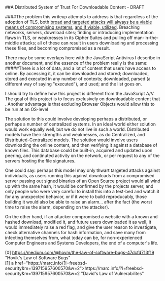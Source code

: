 ##A Distributed System of Trust For Downloadable Content - DRAFT

####The problem this writeup attempts to address is that regardless of the adoption of TLS, both [broad and targeted attacks will always be a viable means of compromising systems][0], [and if viable, utilized][1]. Breaching networks, servers, download sites; finding or introducing implementation flaws in TLS, or weaknesses in its Cipher Suites and pulling off man-in-the-middle attacks; all of these can result in users downloading and processing these files, and becoming compromised as a result.

There may be some overlaps here with the JavaScript Antivirus I describe in another document, and the essence of the problem really is the same:
#####There is a lot of data, and a lot of content that users have access to online. By accessing it, it can be downloaded and stored; downloaded, stored and executed in any number of contexts; downloaded, parsed (a different way of saying "executed"), and used; and the list goes on.

I should try to define how this project is different from the JavaScript A/V. The goal of this project is to focus exclusively on downloadable content that . Another advantage is that excluding Browser Objects would allow this to be run at an OS-level

The solution to this could involve developing perhaps a distributed, or perhaps a number of centralized systems. In an ideal world either solution would work equally well, but we do not live in such a world. Distributed models have their strengths and weaknesses, as do Centralized, and Distributed-Centralized models. The solution would involve users downloading the online content, and then verifying it against a database of known files. This database could be built-in, acquired and updated upon peering, and continuted activity on the network, or per request to any of the servers hosting the file signatures.


One could say: perhaps this model may only thwart targeted attacks against individuals, as users running this against downloads from a compromised server passing out signed binaries of an Open Source project would all wind up with the same hash, it would be confirmed by the projects server, and only people who were very careful to install this into a test-bed and watch it for any unexpected behavior, or if it were to build reproducably, those building it would also be able to raise an alarm... after the fact (the worst time to raise the alarm, depending on the attacker).

On the other hand, if an attacker compromised a website with a known and hashed download, modified it, and future users downloaded it as well, it would immediately raise a red flag, and give the user reason to investigate, check alternative channels for hash information, and save many from infecting themselves from, what today can be, for non-experienced Computer Engineers and Systems Developers, the end of a computer's life.

[0]: https://medium.com/@hovm/the-law-of-software-bugs-47dcfd713f19 "Hovik's Law of Software Bugs"
[1]: https://marc.info/?l=freebsd-security&m=139715957600570&w=2 "David's Law of Vulnerabilites"
<html>
<text>
[0] <a href="https://medium.com/@hovm/the-law-of-software-bugs-47dcfd713f19">https://medium.com/@hovm/the-law-of-software-bugs-47dcfd713f19<a/> "Hovik's Law of Software Bugs"<br/>
[1] a href="https://marc.info/?l=freebsd-security&m=139715957600570&w=2">https://marc.info/?l=freebsd-security&m=139715957600570&w=2<a/> "David's Law of Vulnerabilites"<br/>
<text/>
<html/>
